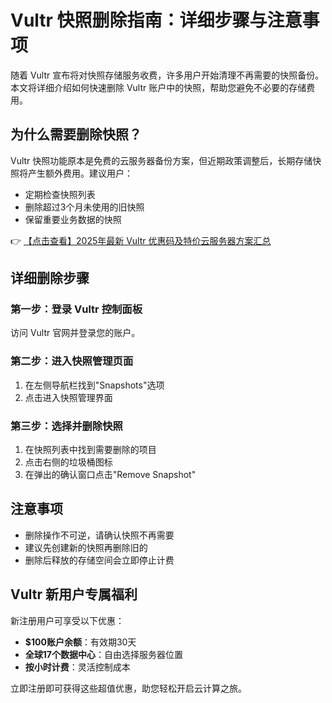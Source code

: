 # Vultr 快照删除指南：详细步骤与注意事项

随着 Vultr 宣布将对快照存储服务收费，许多用户开始清理不再需要的快照备份。本文将详细介绍如何快速删除 Vultr 账户中的快照，帮助您避免不必要的存储费用。

## 为什么需要删除快照？

Vultr 快照功能原本是免费的云服务器备份方案，但近期政策调整后，长期存储快照将产生额外费用。建议用户：

- 定期检查快照列表
- 删除超过3个月未使用的旧快照
- 保留重要业务数据的快照

👉 [【点击查看】2025年最新 Vultr 优惠码及特价云服务器方案汇总](https://bit.ly/VuLtr)

## 详细删除步骤

### 第一步：登录 Vultr 控制面板
访问 Vultr 官网并登录您的账户。

### 第二步：进入快照管理页面
1. 在左侧导航栏找到"Snapshots"选项
2. 点击进入快照管理界面

### 第三步：选择并删除快照
1. 在快照列表中找到需要删除的项目
2. 点击右侧的垃圾桶图标
3. 在弹出的确认窗口点击"Remove Snapshot"

## 注意事项

- 删除操作不可逆，请确认快照不再需要
- 建议先创建新的快照再删除旧的
- 删除后释放的存储空间会立即停止计费

## Vultr 新用户专属福利

新注册用户可享受以下优惠：

- **$100账户余额**：有效期30天
- **全球17个数据中心**：自由选择服务器位置
- **按小时计费**：灵活控制成本

立即注册即可获得这些超值优惠，助您轻松开启云计算之旅。